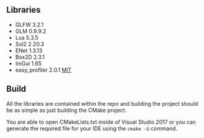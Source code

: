 ## Libraries
- GLFW 3.2.1
- GLM 0.9.9.2
- Lua 5.3.5
- Sol2 2.20.3
- ENet 1.3.13
- Box2D 2.3.1
- ImGui 1.65
- easy_profiler 2.0.1 [MIT](https://github.com/yse/easy_profiler/blob/develop/LICENSE.MIT)

## Build
All the libraries are contained within the repo and building the project
should be as simple as just building the CMake project.

You are able to open CMakeLists.txt inside of Visual Studio 2017 or you
can generate the required file for your IDE using the `cmake -G` command.